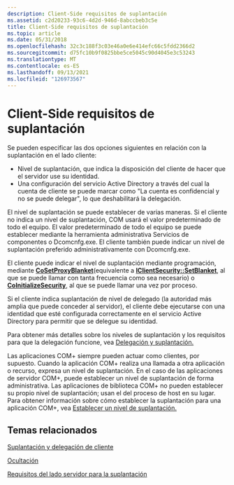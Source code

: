 ```yaml
---
description: Client-Side requisitos de suplantación
ms.assetid: c2d20233-93c6-4d2d-946d-8abccbeb3c5e
title: Client-Side requisitos de suplantación
ms.topic: article
ms.date: 05/31/2018
ms.openlocfilehash: 32c3c188f3c03e46a0e6e414efc66c5fdd2366d2
ms.sourcegitcommit: d75fc10b9f0825bbe5ce5045c90d4045e3c53243
ms.translationtype: MT
ms.contentlocale: es-ES
ms.lasthandoff: 09/13/2021
ms.locfileid: "126973567"
---
```

# <a name="client-side-requirements-for-impersonation"></a>Client-Side requisitos de suplantación

Se pueden especificar las dos opciones siguientes en relación con la suplantación en el lado cliente:

-   Nivel de suplantación, que indica la disposición del cliente de hacer que el servidor use su identidad.
-   Una configuración del servicio Active Directory a través del cual la cuenta de cliente se puede marcar como "La cuenta es confidencial y no se puede delegar", lo que deshabilitará la delegación.

El nivel de suplantación se puede establecer de varias maneras. Si el cliente no indica un nivel de suplantación, COM usará el valor predeterminado de todo el equipo. El valor predeterminado de todo el equipo se puede establecer mediante la herramienta administrativa Servicios de componentes o Dcomcnfg.exe. El cliente también puede indicar un nivel de suplantación preferido administrativamente con Dcomcnfg.exe.

El cliente puede indicar el nivel de suplantación mediante programación, mediante [**CoSetProxyBlanket**](/windows/desktop/api/combaseapi/nf-combaseapi-cosetproxyblanket)(equivalente a [**IClientSecurity::SetBlanket**](/windows/desktop/api/objidl/nf-objidl-iclientsecurity-setblanket), al que se puede llamar con tanta frecuencia como sea necesario) o [**CoInitializeSecurity**](/windows/desktop/api/combaseapi/nf-combaseapi-coinitializesecurity), al que se puede llamar una vez por proceso.

Si el cliente indica suplantación de nivel de delegado (la autoridad más amplia que puede conceder al servidor), el cliente debe ejecutarse con una identidad que esté configurada correctamente en el servicio Active Directory para permitir que se delegue su identidad.

Para obtener más detalles sobre los niveles de suplantación y los requisitos para que la delegación funcione, vea [Delegación y suplantación.](/windows/desktop/com/delegation-and-impersonation)

Las aplicaciones COM+ siempre pueden actuar como clientes, por supuesto. Cuando la aplicación COM+ realiza una llamada a otra aplicación o recurso, expresa un nivel de suplantación. En el caso de las aplicaciones de servidor COM+, puede establecer un nivel de suplantación de forma administrativa. Las aplicaciones de biblioteca COM+ no pueden establecer su propio nivel de suplantación; usan el del proceso de host en su lugar. Para obtener información sobre cómo establecer la suplantación para una aplicación COM+, vea [Establecer un nivel de suplantación.](setting-an-impersonation-level.md)

## <a name="related-topics"></a>Temas relacionados

<dl> <dt>

[Suplantación y delegación de cliente](client-impersonation-and-delegation.md)
</dt> <dt>

[Ocultación](cloaking.md)
</dt> <dt>

[Requisitos del lado servidor para la suplantación](server-side-requirements-for-impersonation.md)
</dt> </dl>

 

 
